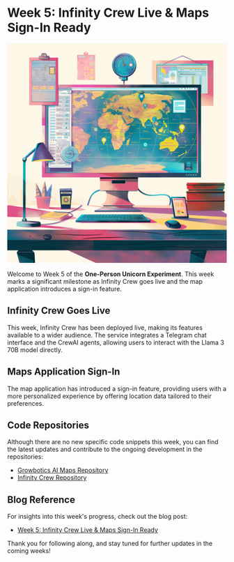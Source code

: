 # Week 5: Infinity Crew Live & Maps Sign-In Ready

![Cover Image](FE53F394-C2FC-4096-B14E-756B322CC401.png)

Welcome to Week 5 of the **One-Person Unicorn Experiment**. This week marks a significant milestone as Infinity Crew goes live and the map application introduces a sign-in feature.

## Infinity Crew Goes Live

This week, Infinity Crew has been deployed live, making its features available to a wider audience. The service integrates a Telegram chat interface and the CrewAI agents, allowing users to interact with the Llama 3 70B model directly.

## Maps Application Sign-In

The map application has introduced a sign-in feature, providing users with a more personalized experience by offering location data tailored to their preferences.

## Code Repositories

Although there are no new specific code snippets this week, you can find the latest updates and contribute to the ongoing development in the repositories:

- [Growbotics AI Maps Repository](https://github.com/Growbotics-AI/maps)
- [Infinity Crew Repository](https://github.com/Growbotics-AI/infinity-crew)

## Blog Reference

For insights into this week's progress, check out the blog post:

- [Week 5: Infinity Crew Live & Maps Sign-In Ready](https://solounicorn.substack.com/p/week-5-infinity-crew-live)

Thank you for following along, and stay tuned for further updates in the coming weeks!

